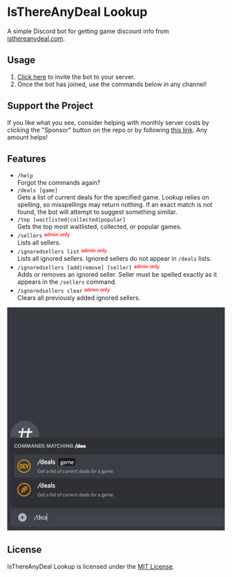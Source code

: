 # IsThereAnyDeal Lookup

A simple Discord bot for getting game discount info from [isthereanydeal.com](https://isthereanydeal.com).

## Usage

1. [Click here][invite-link] to invite the bot to your server.
2. Once the bot has joined, use the commands below in any channel!

## Support the Project

If you like what you see, consider helping with monthly server costs by clicking the "Sponsor" button on the repo or by following [this link][donate-link]. Any amount helps!

## Features

- `/help`  
  Forgot the commands again?
- `/deals [game]`  
  Gets a list of current deals for the specified game. Lookup relies on spelling, so misspellings may return nothing. If an exact match is not found, the bot will attempt to suggest something similar.
- `/top [waitlisted|collected|popular]`  
  Gets the top most waitlisted, collected, or popular games.
- `/sellers` ![admin only][admin-only]  
  Lists all sellers.
- `/ignoredsellers list` ![admin only][admin-only]  
  Lists all ignored sellers. Ignored sellers do not appear in `/deals` lists.
- `/ignoredsellers [add|remove] [seller]` ![admin only][admin-only]  
  Adds or removes an ignored seller. Seller must be spelled exactly as it appears in the `/sellers` command.
- `/ignoredsellers clear` ![admin only][admin-only]  
  Clears all previously added ignored sellers.

![Example usage][example]

## License

IsThereAnyDeal Lookup is licensed under the [MIT License](https://opensource.org/licenses/mit-license.php).

[invite-link]: https://discord.com/api/oauth2/authorize?client_id=722942824999288924&permissions=274877925376&scope=bot
[donate-link]: https://www.patreon.com/acdvs
[admin-only]: docs/public/images/admin_only.png
[example]: docs/public/images/example.gif
